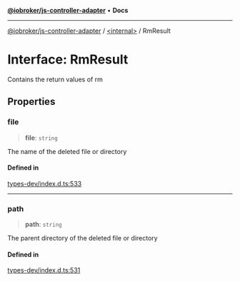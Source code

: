 [**@iobroker/js-controller-adapter**](../../README.md) • **Docs**

***

[@iobroker/js-controller-adapter](../../globals.md) / [\<internal\>](../README.md) / RmResult

# Interface: RmResult

Contains the return values of rm

## Properties

### file

> **file**: `string`

The name of the deleted file or directory

#### Defined in

[types-dev/index.d.ts:533](https://github.com/ioBroker/ioBroker.js-controller/blob/fe9fbf6b684b474bc0dfc453eb28790be874895e/packages/types-dev/index.d.ts#L533)

***

### path

> **path**: `string`

The parent directory of the deleted file or directory

#### Defined in

[types-dev/index.d.ts:531](https://github.com/ioBroker/ioBroker.js-controller/blob/fe9fbf6b684b474bc0dfc453eb28790be874895e/packages/types-dev/index.d.ts#L531)
